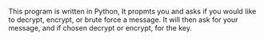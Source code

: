 
This program is written in Python, It propmts you and asks if you would like to decrypt, encrypt, or brute force a message.
It will then ask for your message, and if chosen decrypt or encrypt, for the key.
